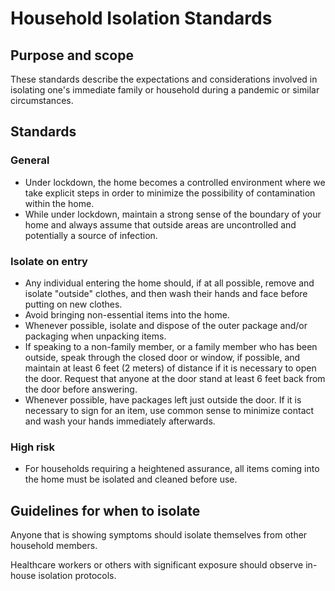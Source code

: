 # Household Isolation Standards

## Purpose and scope

These standards describe the expectations and considerations involved in isolating one's immediate family or household during a pandemic or similar circumstances.

## Standards

### General

* <a id="47A38F33-C9F7-4250-BB8E-B57AB04FDF0F">Under lockdown, the home becomes a controlled environment where we take explicit steps in order to minimize the possibility of contamination within the home.</a>
* <a id="51CCA851-5D24-487D-A361-FAC5A8E57760">While under lockdown, maintain a strong sense of the boundary of your home and always assume that outside areas are uncontrolled and potentially a source of infection.</a>

### Isolate on entry

* <a id="77051AE1-7247-491F-A44D-BD2BE9275E79">Any individual entering the home should, if at all possible, remove and isolate "outside" clothes, and then wash their hands and face before putting on new clothes.</a>
* <a id="076721D9-63C4-4785-A823-0C3F275A3A93">Avoid bringing non-essential items into the home.</a>
* <a id="0D6DA190-100E-4C15-9914-51376F455092">Whenever possible, isolate and dispose of the outer package and/or packaging when unpacking items.</a>
* <a id="2B355130-EF12-4821-9374-276CF0B15E1D">If speaking to a non-family member, or a family member who has been outside, speak through the closed door or window, if possible, and maintain at least 6 feet (2 meters) of distance if it is necessary to open the door. Request that anyone at the door stand at least 6 feet back from the door before answering.</a>
* <a id="DCBA7D57-799D-456E-BAF0-A36F4772F385">Whenever possible, have packages left just outside the door. If it is necessary to sign for an item, use common sense to minimize contact and wash your hands immediately afterwards. </a>

### High risk

* <a id="1E628269-8908-4100-BB8C-E3C94A1C1751">For households requiring a heightened assurance, all items coming into the home must be isolated and cleaned before use.</a>


## Guidelines for when to isolate

Anyone that is showing symptoms should isolate themselves from other household members.

Healthcare workers or others with significant exposure should observe in-house isolation protocols.
